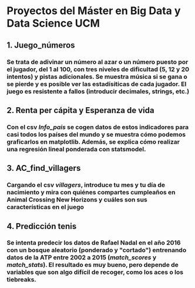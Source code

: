 # Proyectos del Máster en Big Data y Data Science UCM

## 1. Juego_números

### Se trata de adivinar un número al azar o un número puesto por el jugador, del 1 al 100, con tres niveles de dificultad (5, 12 y 20 intentos) y pistas adicionales. Se muestra música si se gana o se pierde y es posible ver las estadísiticas de cada jugador. El juego es resistente a fallos (introducir decimales, strings, etc.)

## 2. Renta per cápita y Esperanza de vida

### Con el csv *Info_pais* se cogen datos de estos indicadores para casi todos los países del mundo y se muestra cómo podemos graficarlos en matplotlib. Además, se explica cómo realizar una regresión lineal ponderada con statsmodel.

## 3. AC_find_villagers

### Cargando el csv *villagers*, introduce tu mes y tu día de nacimiento y mira con quiénes compartes cumpleaños en Animal Crossing New Horizons y cuáles son sus características en el juego

## 4. Predicción tenis

### Se intenta predecir los datos de Rafael Nadal en el año 2016 con un bosque aleatorio (ponderado y "cortado") entrenando datos de la ATP entre 2002 a 2015 (*match_scores* y *match_stats*). El resultado es muy bueno, pero depende de variables que son algo difícil de recoger, como los aces o los tiebreaks.
